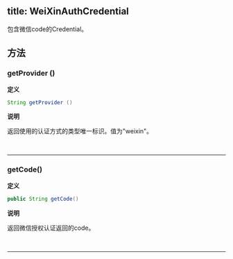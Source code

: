 title: WeiXinAuthCredential
---
包含微信code的Credential。

## 方法


### getProvider ()

**定义**

```java
String getProvider ()
```

**说明**

返回使用的认证方式的类型唯一标识。值为"weixin"。


</br>

--- 

### getCode()

**定义**

```java
public String getCode()
```

**说明**

返回微信授权认证返回的code。


</br>

--- 
